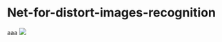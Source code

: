 # Net-for-distort-images-recognition
aaa ![](https://github.com/zcy5417/Net-for-distort-images-recognition/raw/master/test_images/acc_mat_noise.gif)  
